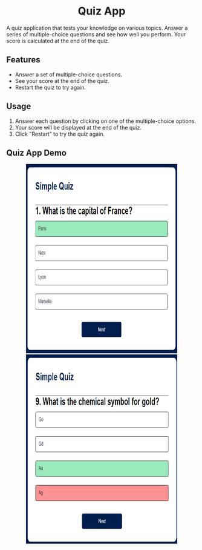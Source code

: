 # <h1 align="center">Quiz App</h1>

A quiz application that tests your knowledge on various topics. Answer a series of multiple-choice questions and see how well you perform. Your score is calculated at the end of the quiz.

## Features

- Answer a set of multiple-choice questions.
- See your score at the end of the quiz.
- Restart the quiz to try again.

## Usage

1. Answer each question by clicking on one of the multiple-choice options.
2. Your score will be displayed at the end of the quiz.
3. Click "Restart" to try the quiz again.

## Quiz App Demo
<!-- Centered Screenshots Container -->
<div align="center">
  <!-- First Screenshot -->
  <img src="images\demo1.png" alt="Screenshot 1" width="400" height="500">
  <!-- Second Screenshot -->
  <img src="images\demo2.png" alt="Screenshot 2" width="400" height="500">
</div>
